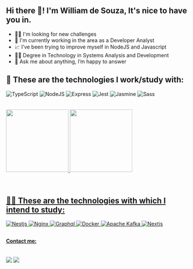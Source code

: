 
  ## Hi there 👋! I'm William de Souza, It's nice to have you in.

  <ul>
    <li>👨‍💻 I'm looking for new challenges</li>
    <li>💼 I'm currently working in the area as a Developer Analyst</li>
    <li>📈 I’ve been trying to improve myself in NodeJS and Javascript</li>
    <li>👨‍🎓️ Degree in Technology in Systems Analysis and Development</li>
    <li>💬 Ask me about anything, I’m happy to answer</li>
  </ul>
  
  ## 🚀️ These are the technologies I work/study with:

  <div  style="display: inline_block">
    <img alt="TypeScript" src="https://img.shields.io/badge/TypeScript-007ACC?style=for-the-badge&logo=typescript&logoColor=white" target="_blank">
    <img alt="NodeJS" src="https://img.shields.io/badge/Node.js-339933?style=for-the-badge&logo=nodedotjs&logoColor=white" target="_blank">
    <img alt="Express" src="https://img.shields.io/badge/Express.js-000000?style=for-the-badge&logo=express&logoColor=white" target="_blank">
    <img alt="Jest" src="https://img.shields.io/badge/Jest-C21325?style=for-the-badge&logo=jest&logoColor=white" target="_blank">
    <img alt="Jasmine" src="https://img.shields.io/badge/Jasmine-8A4182?style=for-the-badge&logo=Jasmine&logoColor=white" target="_blank">
    <img alt="Sass" src="https://img.shields.io/badge/Sass-CC6699?style=for-the-badge&logo=sass&logoColor=white" target="_blank">
  </div><br><br>
  
   <div>
    <div  style="display: flex; flex-direction: colum">
      <a href="https://github.com/will-souza97">
        <img height="171em"
          src="https://github-readme-stats.vercel.app/api?username=will-souza97&show_icons=true&theme=github_dark" />
        <img height="171em"
          src="https://github-readme-stats.vercel.app/api/top-langs/?username=will-souza97&layout=compact&langs_count=7&theme=github_dark" />
    </div>
  </div><br><br>
  
  ## 👨‍💻 These are the technologies with which I intend to study:

  <div style="display: inline_block">
    <img alt="Nestjs" src="https://img.shields.io/badge/nestjs-E0234E?style=for-the-badge&logo=nestjs&logoColor=white" target="_blank">
    <img alt="Nginx" src="https://img.shields.io/badge/Nginx-009639?style=for-the-badge&logo=nginx&logoColor=white" target="_blank">
    <img alt="Graphql" src="https://img.shields.io/badge/GraphQl-E10098?style=for-the-badge&logo=graphql&logoColor=white" target="_blank">
    <img alt="Docker" src="https://img.shields.io/badge/Docker-2CA5E0?style=for-the-badge&logo=docker&logoColor=white" target="_blank">
    <img alt="Apache Kafka" src="https://img.shields.io/badge/Apache_Kafka-231F20?style=for-the-badge&logo=apache-kafka&logoColor=white" target="_blank">
    <img alt="Nextjs" src="https://img.shields.io/badge/next.js-000000?style=for-the-badge&logo=nextdotjs&logoColor=white" target="_blank">
  </div>

##

  <h4>Contact me:</h4><br>

  <div>
    <a href="mailto:rzy.x97@gmail.com"><img
        src="https://img.shields.io/badge/Gmail-D14836?style=for-the-badge&logo=gmail&logoColor=white"
        target="_blank"></a>
    <a href="https://www.linkedin.com/in/will-souza97/" target="_blank"><img
        src="https://img.shields.io/badge/-LinkedIn-%230077B5?style=for-the-badge&logo=linkedin&logoColor=white"
        target="_blank"></a>
  </div>
